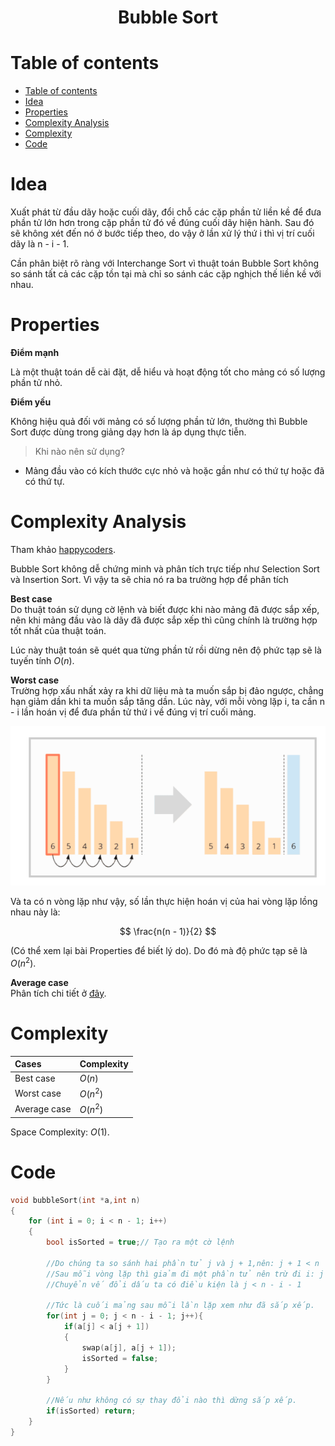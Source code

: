 <link rel="stylesheet" href="../../main.css">
<div class="bg">
     <center><h1 class="bigtitle">Bubble Sort</h1></center>
</div>

# Table of contents

- [Table of contents](#table-of-contents)
- [Idea](#idea)
- [Properties](#properties)
- [Complexity Analysis](#complexity-analysis)
- [Complexity](#complexity)
- [Code](#code)

# Idea

Xuất phát từ đầu dãy hoặc cuối dãy, đổi chỗ các cặp phần tử liền kề để đưa phần tử lớn hơn trong cặp phần tử đó về đúng cuối dãy hiện hành. Sau đó sẽ không xét đến nó ở bước tiếp theo, do vậy ở lần xử lý thứ i thì vị trí cuối dãy là n - i - 1.

Cần phân biệt rõ ràng với Interchange Sort vì thuật toán Bubble Sort không so sánh tất cả các cặp tồn tại mà chỉ so sánh các cặp nghịch thế liền kề với nhau.

# Properties

**Điểm mạnh**

Là một thuật toán dễ cài đặt, dễ hiểu và hoạt động tốt cho mảng có số lượng phần tử nhỏ.

**Điểm yếu**

Không hiệu quả đối với mảng có số lượng phần tử lớn, thường thì Bubble Sort được dùng trong giảng dạy hơn là áp dụng thực tiễn.

> Khi nào nên sử dụng?

- Mảng đầu vào có kích thước cực nhỏ và hoặc gần như có thứ tự hoặc đã có thứ tự.

# Complexity Analysis

Tham khảo [happycoders](https://www.happycoders.eu/algorithms/bubble-sort/#Bubble_Sort_Time_Complexity).

Bubble Sort không dễ chứng minh và phân tích trực tiếp như Selection Sort và Insertion Sort. Vì vậy ta sẽ chia nó ra ba trường hợp để phân tích

**Best case**\
Do thuật toán sử dụng cờ lệnh và biết được khi nào mảng đã được sắp xếp, nên khi mảng đầu vào là dãy đã được sắp xếp thì cũng chính là trường hợp tốt nhất của thuật toán.

Lúc này thuật toán sẽ quét qua từng phần tử rồi dừng nên độ phức tạp sẽ là tuyến tính $O(n)$.

**Worst case**\
Trường hợp xấu nhất xảy ra khi dữ liệu mà ta muốn sắp bị đảo ngược, chẳng hạn giảm dần khi ta muốn sắp tăng dần. Lúc này, với mỗi vòng lặp i, ta cần n - i lần hoán vị để đưa phần tử thứ i về đúng vị trí cuối mảng.

<img src = "../img/sort9.png">

Và ta có n vòng lặp như vậy, số lần thực hiện hoán vị của hai vòng lặp lồng nhau này là:

$$
    \frac{n(n - 1)}{2}
$$

(Có thể xem lại bài Properties để biết lý do).
Do đó mà độ phức tạp sẽ là $O(n^2)$.

**Average case**\
Phân tích chi tiết ở [đây](https://de.wikipedia.org/wiki/Bubblesort#Durchschnittlicher_Fall).

# Complexity

| Cases        | Complexity |
| :----------- | :--------- |
| Best case    | $O(n)$     |
| Worst case   | $O(n^2)$   |
| Average case | $O(n^2)$   |

Space Complexity: $O(1)$.

# Code

```c++
void bubbleSort(int *a,int n)
{
    for (int i = 0; i < n - 1; i++)
    {
        bool isSorted = true;// Tạo ra một cờ lệnh

        //Do chúng ta so sánh hai phần tử j và j + 1,nên: j + 1 < n
        //Sau mỗi vòng lặp thì giảm đi một phần tử nên trừ đi i: j + 1 < n - i
        //Chuyển vế đổi dấu ta có điều kiện là j < n - i - 1

        //Tức là cuối mảng sau mỗi lần lặp xem như đã sắp xếp.
        for(int j = 0; j < n - i - 1; j++){
            if(a[j] < a[j + 1])
            {
                swap(a[j], a[j + 1]);
                isSorted = false;
            }
        }

        //Nếu như không có sự thay đổi nào thì dừng sắp xếp.
        if(isSorted) return;
    }
}
```
